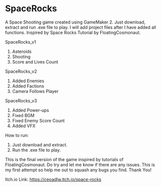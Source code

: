 # SpaceRocks
A Space Shooting game created using GameMaker 2.
Just download, extract and run .exe file to play.
I will add project files after I have added all functions.
Inspired by Space Rocks Tutorial by FloatingCosmonaut.

SpaceRocks_v1
1. Asteroids
2. Shooting
3. Score and Lives Count

SpaceRocks_v2
1. Added Enemies
2. Added Factions
3. Camera Follows Player

SpaceRocks_v3

1. Added Power-ups
2. Fixed BGM
3. Fixed Enemy Score Count
4. Added VFX

How to run:
1. Just download and extract.
2. Run the .exe file to play.

This is the final version of the game inspired by tutorials of FloatingCosmonaut. Do try and let me know if there are any issues. This is my first attempt so help me out to squash any bugs you find. Thank You!

Itch.io Link: https://ceoadlw.itch.io/space-rocks
